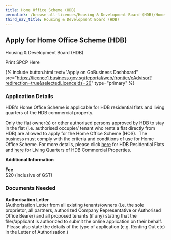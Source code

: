 ```yaml
---
title: Home Office Scheme (HDB)
permalink: /browse-all-licences/Housing-&-Development-Board-(HDB)/Home-Office-Scheme-(HDB)
third_nav_title: Housing & Development Board (HDB)
---
```


## Apply for Home Office Scheme (HDB)

Housing & Development Board (HDB)

Print SPCP Here


{% include button.html text="Apply on GoBusiness Dashboard" src="https://licence1.business.gov.sg/feportal/web/frontier/eAdvisor?redirection=true&selectedLicenceIds=20" type="primary" %}

### Application Details

<p>HDB's Home Office Scheme is applicable for HDB residential flats and living quarters of the HDB commercial property.</p>
<p>Only the flat owner(s) or other authorised persons approved by HDB to stay in the flat (i.e. authorised occupier/ tenant who rents a flat directly from HDB) are allowed to apply for the Home Office Scheme (HOS). &nbsp;The business must comply with the criteria and conditions of use for Home Office Scheme. For more details, please click <a href="https://www.hdb.gov.sg/cs/infoweb/residential/living-in-an-hdb-flat/home-business/home-office-scheme/guidelines%20Link%20to%20Living%20Quarters%20of%20HDB%20Commercial">here</a> for HDB Residential Flats and <a href="https://www.hdb.gov.sg/cs/infoweb/business/commercial/managing-your-unit/change-of-use/use-of-shop-living-quarters">here</a> for Living Quarters of HDB Commercial Properties.</p>

**Additional Information**

<p><strong>Fee</strong><br />$20 (inclusive of GST)</p>

### Documents Needed

<p><strong>Authorisation Letter<br /></strong>(Authorisation Letter from all existing tenants/owners (i.e. the sole proprietor, all partners, authorized Company Representative or Authorised Office Bearer) and all proposed tenants (if any) stating that the filer/applicant is authorized to submit the online application on their behalf. &nbsp;Please also state the details of the type of application (e.g. Renting Out etc) in the Letter of Authorisation.)</p>

